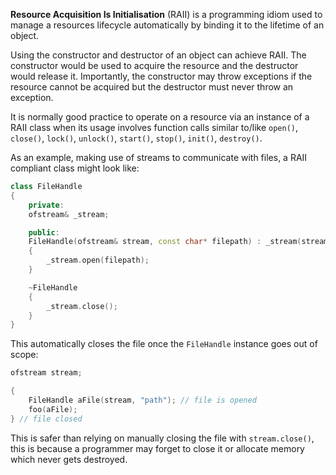 **Resource Acquisition Is Initialisation** (RAII) is a programming idiom used to manage a resources lifecycle automatically by binding it to the lifetime of an object.

Using the constructor and destructor of an object can achieve RAII. The constructor would be used to acquire the resource and the destructor would release it. Importantly, the constructor may throw exceptions if the resource cannot be acquired but the destructor must never throw an exception.

It is normally good practice to operate on a resource via an instance of a RAII class when its usage involves function calls similar to/like `open()`, `close()`, `lock()`, `unlock()`, `start()`, `stop()`, `init()`, `destroy()`.

As an example, making use of streams to communicate with files, a RAII compliant class might look like:

```cpp
class FileHandle
{
	private:
	ofstream& _stream;

	public:
	FileHandle(ofstream& stream, const char* filepath) : _stream(stream)
	{
		_stream.open(filepath);
	}

	~FileHandle
	{
		_stream.close();
	}
}
```

This automatically closes the file once the `FileHandle` instance goes out of scope:

```cpp
ofstream stream;

{
	FileHandle aFile(stream, "path"); // file is opened
	foo(aFile);
} // file closed
```

This is safer than relying on manually closing the file with `stream.close()`, this is because a programmer may forget to close it or allocate memory which never gets destroyed.